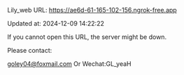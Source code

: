 Lily_web URL: https://ae6d-61-165-102-156.ngrok-free.app

Updated at: 2024-12-09 14:22:22

If you cannot open this URL, the server might be down.

Please contact: 

goley04@foxmail.com Or Wechat:GL_yeaH